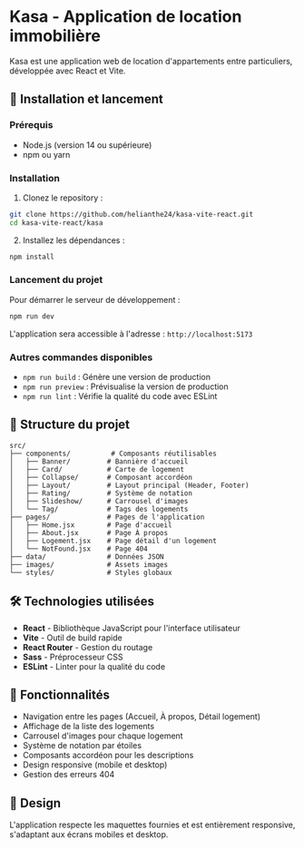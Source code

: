 # Kasa - Application de location immobilière

Kasa est une application web de location d'appartements entre particuliers, développée avec React et Vite.

## 🚀 Installation et lancement

### Prérequis

- Node.js (version 14 ou supérieure)
- npm ou yarn

### Installation

1. Clonez le repository :

```bash
git clone https://github.com/helianthe24/kasa-vite-react.git
cd kasa-vite-react/kasa
```

2. Installez les dépendances :

```bash
npm install
```

### Lancement du projet

Pour démarrer le serveur de développement :

```bash
npm run dev
```

L'application sera accessible à l'adresse : `http://localhost:5173`

### Autres commandes disponibles

- `npm run build` : Génère une version de production
- `npm run preview` : Prévisualise la version de production
- `npm run lint` : Vérifie la qualité du code avec ESLint

## 📁 Structure du projet

```
src/
├── components/          # Composants réutilisables
│   ├── Banner/         # Bannière d'accueil
│   ├── Card/           # Carte de logement
│   ├── Collapse/       # Composant accordéon
│   ├── Layout/         # Layout principal (Header, Footer)
│   ├── Rating/         # Système de notation
│   ├── Slideshow/      # Carrousel d'images
│   └── Tag/            # Tags des logements
├── pages/              # Pages de l'application
│   ├── Home.jsx        # Page d'accueil
│   ├── About.jsx       # Page À propos
│   ├── Logement.jsx    # Page détail d'un logement
│   └── NotFound.jsx    # Page 404
├── data/               # Données JSON
├── images/             # Assets images
└── styles/             # Styles globaux
```

## 🛠 Technologies utilisées

- **React** - Bibliothèque JavaScript pour l'interface utilisateur
- **Vite** - Outil de build rapide
- **React Router** - Gestion du routage
- **Sass** - Préprocesseur CSS
- **ESLint** - Linter pour la qualité du code

## 📱 Fonctionnalités

- Navigation entre les pages (Accueil, À propos, Détail logement)
- Affichage de la liste des logements
- Carrousel d'images pour chaque logement
- Système de notation par étoiles
- Composants accordéon pour les descriptions
- Design responsive (mobile et desktop)
- Gestion des erreurs 404

## 🎨 Design

L'application respecte les maquettes fournies et est entièrement responsive, s'adaptant aux écrans mobiles et desktop.
